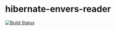 # hibernate-envers-reader

[![Build Status](https://travis-ci.org/Elotech-Dev/hibernate-envers-reader.svg)](https://travis-ci.org/Elotech-Dev/hibernate-envers-reader)
